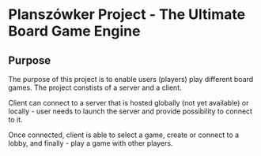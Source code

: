 # Planszówker Project - The Ultimate Board Game Engine

## Purpose
The purpose of this project is to enable users (players) play different board games. The project constists of a server and a client.

Client can connect to a server that is hosted globally (not yet available) or locally - user needs to launch the server and provide possibility to connect to it.

Once connected, client is able to select a game, create or connect to a lobby, and finally - play a game with other players.
